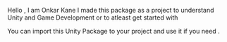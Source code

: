 Hello , I am Onkar Kane I made this package as a project to understand Unity and Game Development or to atleast get started with 

You can import this Unity Package to your project and use it if you need .
